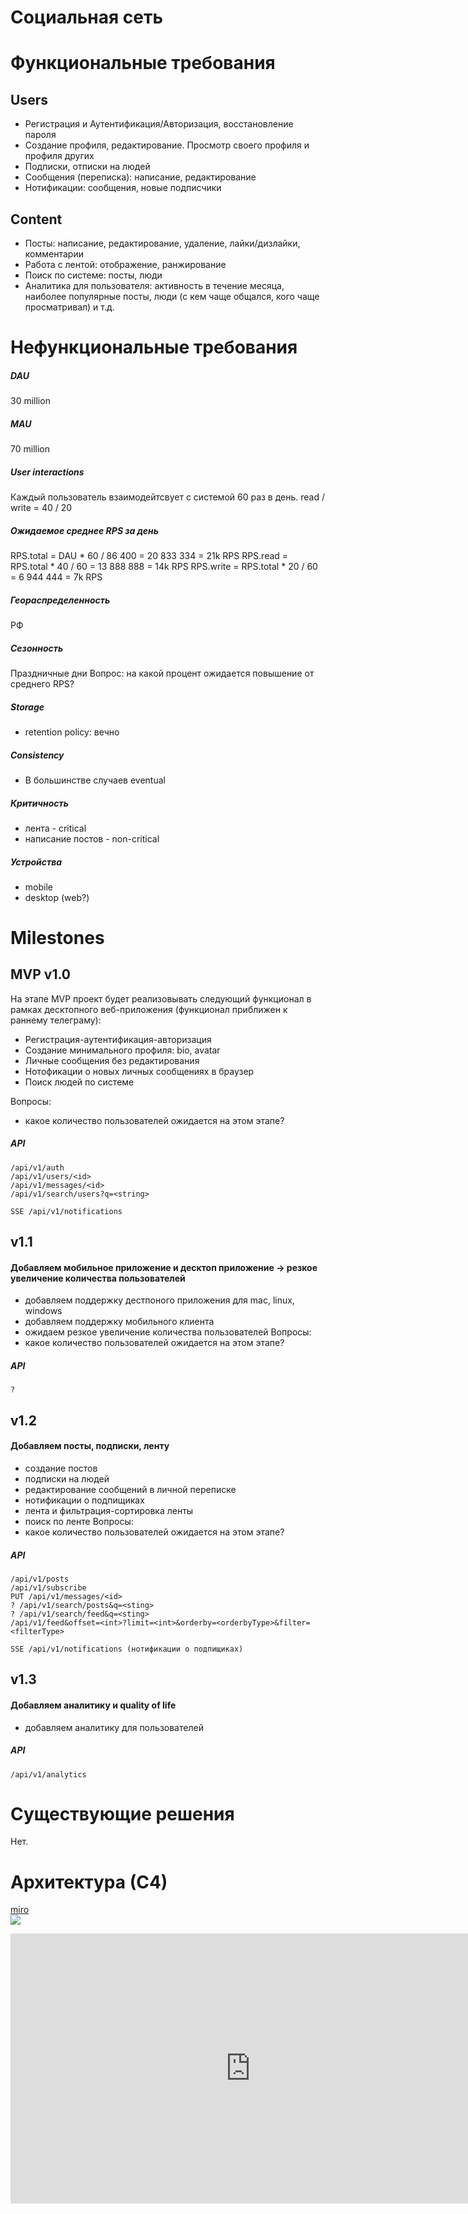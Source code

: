 # Социальная сеть
# Функциональные требования
## Users

- Регистрация и Аутентификация/Авторизация, восстановление пароля
- Создание профиля, редактирование. Просмотр своего профиля и профиля других
- Подписки, отписки на людей
- Сообщения (переписка): написание, редактирование
- Нотификации: сообщения, новые подписчики
## Content

- Посты: написание, редактирование, удаление, лайки/дизлайки, комментарии
- Работа с лентой: отображение, ранжирование
- Поиск по системе: посты, люди
- Аналитика для пользователя: активность в течение месяца, наиболее популярные посты, люди (с кем чаще общался, кого чаще просматривал) и т.д.

# Нефункциональные требования

##### DAU 
30 million
##### MAU
70 million

##### User interactions
Каждый пользователь взаимодейтсвует с системой 60 раз в день.
read / write = 40 / 20

##### Ожидаемое среднее RPS за день
RPS.total = DAU * 60 / 86 400 = 20 833 334 = 21k RPS
RPS.read = RPS.total * 40 / 60 = 13 888 888 = 14k RPS
RPS.write = RPS.total * 20 / 60 = 6 944 444 = 7k RPS
##### Геораспределенность
РФ
##### Сезонность
Праздничные дни
Вопрос: на какой процент ожидается повышение от среднего RPS?

##### Storage
- retention policy: вечно

##### Consistency
- В большинстве случаев eventual

##### Критичность
- лента - critical
- написание постов - non-critical
##### Устройства
- mobile 
- desktop (web?)


# Milestones

## MVP v1.0

На этапе MVP проект будет реализовывать следующий функционал в рамках десктопного веб-приложения (функционал приближен к раннему телеграму):
- Регистрация-аутентификация-авторизация
- Создание минимального профиля: bio, avatar
- Личные сообщения без редактирования
- Нотофикации о новых личных сообщениях в браузер
- Поиск людей по системе

Вопросы:
- какое количество пользователей ожидается на этом этапе?
##### API
```
/api/v1/auth
/api/v1/users/<id>
/api/v1/messages/<id>
/api/v1/search/users?q=<string>

SSE /api/v1/notifications
```


## v1.1 
#### Добавляем мобильное приложение и десктоп приложение -> резкое увеличение количества пользователей

- добавляем поддержку дестпоного приложения для mac, linux, windows
- добавляем поддержку мобильного клиента
- ожидаем резкое увеличение количества пользователей
Вопросы:
- какое количество пользователей ожидается на этом этапе?
##### API
```
?
```

## v1.2 
#### Добавляем посты, подписки, ленту
- создание постов
- подписки на людей
- редактирование сообщений в личной переписке
- нотификации о подпищиках
- лента и фильтрация-сортировка ленты
- поиск по ленте
Вопросы:
- какое количество пользователей ожидается на этом этапе?
##### API
```
/api/v1/posts
/api/v1/subscribe
PUT /api/v1/messages/<id>
? /api/v1/search/posts&q=<sting>
? /api/v1/search/feed&q=<sting>
/api/v1/feed&offset=<int>?limit=<int>&orderby=<orderbyType>&filter=<filterType>

SSE /api/v1/notifications (нотификации о подпищиках)
```
## v1.3 
#### Добавляем аналитику и quality of life
- добавляем аналитику для пользователей
##### API
```
/api/v1/analytics
```


# Существующие решения
Нет.

# Архитектура (С4)

[miro](https://miro.com/app/board/uXjVLlQFe6w=/?share_link_id=527659023044)
<br>
![](_attachments/Pasted%20image%2020250202125006.png)


<iframe width="768" height="432" src="https://miro.com/app/live-embed/uXjVLlQFe6w=/?moveToViewport=-755,-944,2157,1023&embedId=344337298701" frameborder="0" scrolling="no" allow="fullscreen; clipboard-read; clipboard-write" allowfullscreen></iframe>

